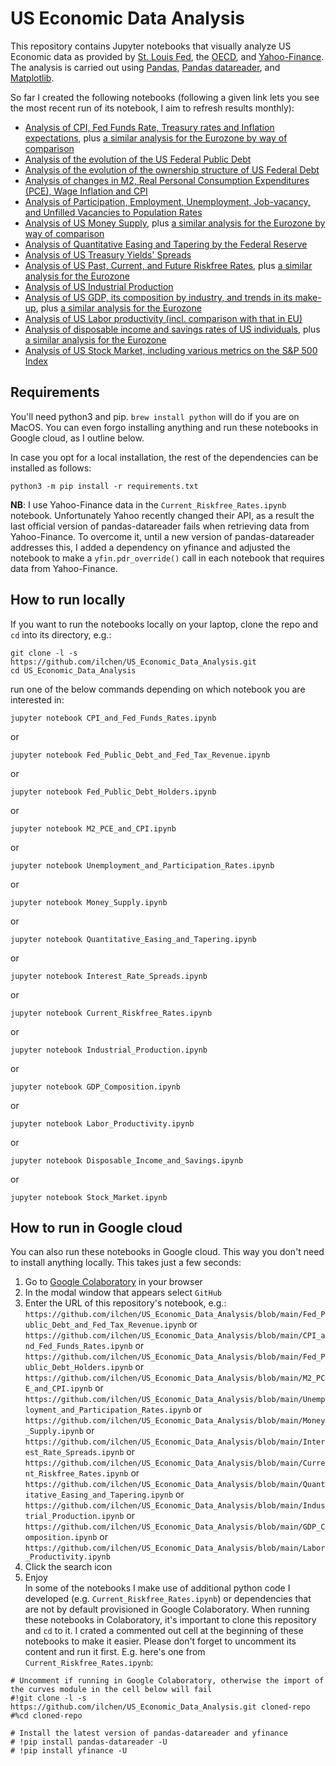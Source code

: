 # US Economic Data Analysis
This repository contains Jupyter notebooks that visually analyze US Economic data as provided by [St. Louis Fed](https://fred.stlouisfed.org), the [OECD](https://stats.oecd.org), and [Yahoo-Finance](https://finance.yahoo.com/). The analysis is carried out using [Pandas](https://pandas.pydata.org), [Pandas datareader](https://pydata.github.io/pandas-datareader/), and [Matplotlib](https://matplotlib.org/stable/index.html).

So far I created the following notebooks (following a given link lets you see the most recent run of its notebook, I aim to refresh results monthly):
* [Analysis of CPI, Fed Funds Rate, Treasury rates and Inflation expectations](./CPI_and_Fed_Funds_Rates.ipynb), plus [a similar analysis for the Eurozone by way of comparison](./HICP_and_ECB_Rates.ipynb)
* [Analysis of the evolution of the US Federal Public Debt](./Fed_Public_Debt_and_Fed_Tax_Revenue.ipynb)
* [Analysis of the evolution of the ownership structure of US Federal Debt](./Fed_Public_Debt_Holders.ipynb)
* [Analysis of changes in M2, Real Personal Consumption Expenditures (PCE), Wage Inflation and CPI](./M2_PCE_and_CPI.ipynb)
* [Analysis of Participation, Employment, Unemployment, Job-vacancy, and Unfilled Vacancies to Population Rates](./Unemployment_and_Participation_Rates.ipynb)
* [Analysis of US Money Supply](./Money_Supply.ipynb), plus [a similar analysis for the Eurozone by way of comparison](./Money_Supply_Eurozone.ipynb)
* [Analysis of Quantitative Easing and Tapering by the Federal Reserve](./Quantitative_Easing_and_Tapering.ipynb)
* [Analysis of US Treasury Yields' Spreads](./Interest_Rate_Spreads.ipynb) 
* [Analysis of US Past, Current, and Future Riskfree Rates](./Current_Riskfree_Rates.ipynb), plus [a similar analysis for the Eurozone](./Current_Riskfree_Rates_Eurozone.ipynb)
* [Analysis of US Industrial Production](./Industrial_Production.ipynb)
* [Analysis of US GDP, its composition by industry, and trends in its make-up](./GDP_Composition.ipynb), plus [a similar analysis for the Eurozone](./GDP_Composition_Eurozone.ipynb)
* [Analysis of US Labor productivity (incl. comparison with that in EU)](./Labor_Productivity.ipynb)
* [Analysis of disposable income and savings rates of US individuals](./Disposable_Income_and_Savings.ipynb), plus [a similar analysis for the Eurozone](./Disposable_Income_and_Savings_Eurozone.ipynb)
* [Analysis of US Stock Market, including various metrics on the S&P 500 Index](./Stock_Market.ipynb)

## Requirements
You'll need python3 and pip. `brew install python` will do if you are on MacOS. You can even forgo installing anything and run these notebooks in Google cloud, as I outline below.

In case you opt for a local installation, the rest of the dependencies can be installed as follows:
```commandline
python3 -m pip install -r requirements.txt
```
**NB**: I use Yahoo-Finance data in the `Current_Riskfree_Rates.ipynb` notebook. Unfortunately Yahoo recently changed their API, as a result the last official version of pandas-datareader fails when retrieving data from Yahoo-Finance. To overcome it, until a new version of pandas-datareader addresses this, I added a dependency on yfinance and adjusted the notebook to make a `yfin.pdr_override()` call in each notebook that requires data from Yahoo-Finance.

## How to run locally
If you want to run the notebooks locally on your laptop, clone the repo and `cd` into its directory, e.g.:
```commandline
git clone -l -s https://github.com/ilchen/US_Economic_Data_Analysis.git
cd US_Economic_Data_Analysis
```
run one of the below commands depending on which notebook you are interested in:
```commandline
jupyter notebook CPI_and_Fed_Funds_Rates.ipynb
```
or
```commandline
jupyter notebook Fed_Public_Debt_and_Fed_Tax_Revenue.ipynb
```
or
```commandline
jupyter notebook Fed_Public_Debt_Holders.ipynb
```
or
```commandline
jupyter notebook M2_PCE_and_CPI.ipynb
```
or
```commandline
jupyter notebook Unemployment_and_Participation_Rates.ipynb
```
or
```commandline
jupyter notebook Money_Supply.ipynb
```
or
```commandline
jupyter notebook Quantitative_Easing_and_Tapering.ipynb
```
or
```commandline
jupyter notebook Interest_Rate_Spreads.ipynb
```
or
```commandline
jupyter notebook Current_Riskfree_Rates.ipynb
```
or
```commandline
jupyter notebook Industrial_Production.ipynb
```
or
```commandline
jupyter notebook GDP_Composition.ipynb
```
or
```commandline
jupyter notebook Labor_Productivity.ipynb
```
or
```commandline
jupyter notebook Disposable_Income_and_Savings.ipynb
```
or
```commandline
jupyter notebook Stock_Market.ipynb
```

## How to run in Google cloud
You can also run these notebooks in Google cloud. This way you don't need to install anything locally. This takes just a few seconds:
1. Go to [Google Colaboratory](https://colab.research.google.com/notebooks/intro.ipynb#recent=true) in your browser
2. In the modal window that appears select `GitHub`
3. Enter the URL of this repository's notebook, e.g.: `https://github.com/ilchen/US_Economic_Data_Analysis/blob/main/Fed_Public_Debt_and_Fed_Tax_Revenue.ipynb`
or `https://github.com/ilchen/US_Economic_Data_Analysis/blob/main/CPI_and_Fed_Funds_Rates.ipynb`
or `https://github.com/ilchen/US_Economic_Data_Analysis/blob/main/Fed_Public_Debt_Holders.ipynb`
or `https://github.com/ilchen/US_Economic_Data_Analysis/blob/main/M2_PCE_and_CPI.ipynb`
or `https://github.com/ilchen/US_Economic_Data_Analysis/blob/main/Unemployment_and_Participation_Rates.ipynb`
or `https://github.com/ilchen/US_Economic_Data_Analysis/blob/main/Money_Supply.ipynb`
or `https://github.com/ilchen/US_Economic_Data_Analysis/blob/main/Interest_Rate_Spreads.ipynb`
or `https://github.com/ilchen/US_Economic_Data_Analysis/blob/main/Current_Riskfree_Rates.ipynb`
or `https://github.com/ilchen/US_Economic_Data_Analysis/blob/main/Quantitative_Easing_and_Tapering.ipynb`
or `https://github.com/ilchen/US_Economic_Data_Analysis/blob/main/Industrial_Production.ipynb`
or `https://github.com/ilchen/US_Economic_Data_Analysis/blob/main/GDP_Composition.ipynb`
or `https://github.com/ilchen/US_Economic_Data_Analysis/blob/main/Labor_Productivity.ipynb`
5. Click the search icon
6. Enjoy  
  In some of the notebooks I make use of additional python code I developed (e.g. `Current_Riskfree_Rates.ipynb`) or dependencies that are not by default provisioned in Google Colaboratory. When running these notebooks in Colaboratory, it's important to clone this repository and `cd` to it. I crated a commented out cell at the beginning of these notebooks to make it easier. Please don't forget to uncomment its content and run it first. E.g. here's one from `Current_Riskfree_Rates.ipynb`:
  ```commandline
# Uncomment if running in Google Colaboratory, otherwise the import of the curves module in the cell below will fail
#!git clone -l -s https://github.com/ilchen/US_Economic_Data_Analysis.git cloned-repo
#%cd cloned-repo

# Install the latest version of pandas-datareader and yfinance
# !pip install pandas-datareader -U
# !pip install yfinance -U
  ```
